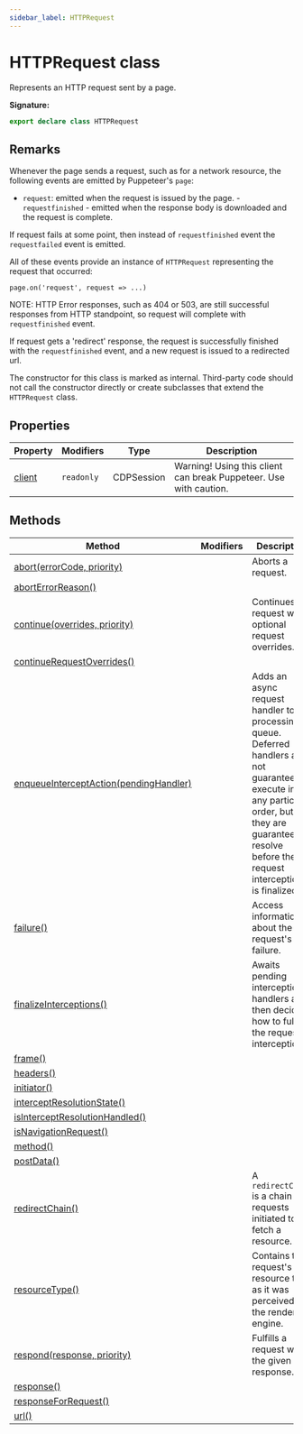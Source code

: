 ```yaml
---
sidebar_label: HTTPRequest
---
```


# HTTPRequest class

Represents an HTTP request sent by a page.

**Signature:**

```typescript
export declare class HTTPRequest
```

## Remarks

Whenever the page sends a request, such as for a network resource, the following
events are emitted by Puppeteer's `page`:

- `request`: emitted when the request is issued by the page. -
  `requestfinished` - emitted when the response body is downloaded and the
  request is complete.

If request fails at some point, then instead of `requestfinished` event the
`requestfailed` event is emitted.

All of these events provide an instance of `HTTPRequest` representing the
request that occurred:

```
page.on('request', request => ...)
```

NOTE: HTTP Error responses, such as 404 or 503, are still successful responses
from HTTP standpoint, so request will complete with `requestfinished` event.

If request gets a 'redirect' response, the request is successfully finished with
the `requestfinished` event, and a new request is issued to a redirected url.

The constructor for this class is marked as internal. Third-party code should
not call the constructor directly or create subclasses that extend the
`HTTPRequest` class.

## Properties

| Property                                    | Modifiers             | Type       | Description                                                       |
| ------------------------------------------- | --------------------- | ---------- | ----------------------------------------------------------------- |
| [client](./puppeteer.httprequest.client.md) | <code>readonly</code> | CDPSession | Warning! Using this client can break Puppeteer. Use with caution. |

## Methods

| Method                                                                                      | Modifiers | Description                                                                                                                                                                                                      |
| ------------------------------------------------------------------------------------------- | --------- | ---------------------------------------------------------------------------------------------------------------------------------------------------------------------------------------------------------------- |
| [abort(errorCode, priority)](./puppeteer.httprequest.abort.md)                              |           | Aborts a request.                                                                                                                                                                                                |
| [abortErrorReason()](./puppeteer.httprequest.aborterrorreason.md)                           |           |                                                                                                                                                                                                                  |
| [continue(overrides, priority)](./puppeteer.httprequest.continue.md)                        |           | Continues request with optional request overrides.                                                                                                                                                               |
| [continueRequestOverrides()](./puppeteer.httprequest.continuerequestoverrides.md)           |           |                                                                                                                                                                                                                  |
| [enqueueInterceptAction(pendingHandler)](./puppeteer.httprequest.enqueueinterceptaction.md) |           | Adds an async request handler to the processing queue. Deferred handlers are not guaranteed to execute in any particular order, but they are guaranteed to resolve before the request interception is finalized. |
| [failure()](./puppeteer.httprequest.failure.md)                                             |           | Access information about the request's failure.                                                                                                                                                                  |
| [finalizeInterceptions()](./puppeteer.httprequest.finalizeinterceptions.md)                 |           | Awaits pending interception handlers and then decides how to fulfill the request interception.                                                                                                                   |
| [frame()](./puppeteer.httprequest.frame.md)                                                 |           |                                                                                                                                                                                                                  |
| [headers()](./puppeteer.httprequest.headers.md)                                             |           |                                                                                                                                                                                                                  |
| [initiator()](./puppeteer.httprequest.initiator.md)                                         |           |                                                                                                                                                                                                                  |
| [interceptResolutionState()](./puppeteer.httprequest.interceptresolutionstate.md)           |           |                                                                                                                                                                                                                  |
| [isInterceptResolutionHandled()](./puppeteer.httprequest.isinterceptresolutionhandled.md)   |           |                                                                                                                                                                                                                  |
| [isNavigationRequest()](./puppeteer.httprequest.isnavigationrequest.md)                     |           |                                                                                                                                                                                                                  |
| [method()](./puppeteer.httprequest.method.md)                                               |           |                                                                                                                                                                                                                  |
| [postData()](./puppeteer.httprequest.postdata.md)                                           |           |                                                                                                                                                                                                                  |
| [redirectChain()](./puppeteer.httprequest.redirectchain.md)                                 |           | A <code>redirectChain</code> is a chain of requests initiated to fetch a resource.                                                                                                                               |
| [resourceType()](./puppeteer.httprequest.resourcetype.md)                                   |           | Contains the request's resource type as it was perceived by the rendering engine.                                                                                                                                |
| [respond(response, priority)](./puppeteer.httprequest.respond.md)                           |           | Fulfills a request with the given response.                                                                                                                                                                      |
| [response()](./puppeteer.httprequest.response.md)                                           |           |                                                                                                                                                                                                                  |
| [responseForRequest()](./puppeteer.httprequest.responseforrequest.md)                       |           |                                                                                                                                                                                                                  |
| [url()](./puppeteer.httprequest.url.md)                                                     |           |                                                                                                                                                                                                                  |
